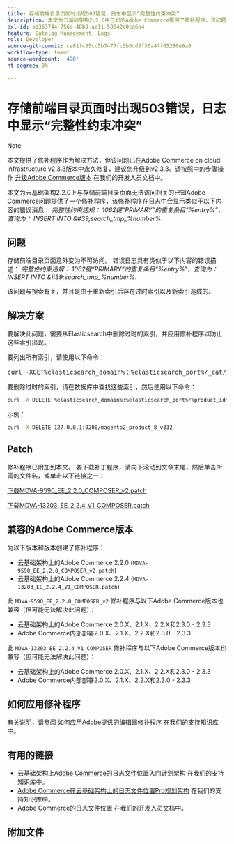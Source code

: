 ```yaml
---
title: 存储前端目录页面时出现503错误，日志中显示“完整性约束冲突”
description: 本文为云基础架构2.2.0中已知的Adobe Commerce提供了修补程序，该问题与无法访问存储前端目录页面相关。
exl-id: ad363744-756a-48b9-ae11-58642e0ca6a4
feature: Catalog Management, Logs
role: Developer
source-git-commit: ce81fc35cc5b7477fc5b3cd5f36a4ff65280e6a0
workflow-type: tm+mt
source-wordcount: '490'
ht-degree: 0%

---
```


# 存储前端目录页面时出现503错误，日志中显示“完整性约束冲突”

>[!NOTE]
>
>本文提供了修补程序作为解决方法，但该问题已在Adobe Commerce on cloud infrastructure v2.3.3版本中永久修复，建议您升级到v2.3.3。请按照中的步骤操作 [升级Adobe Commerce版本](https://devdocs.magento.com/cloud/project/project-upgrade.html) 在我们的开发人员文档中。

本文为云基础架构2.2.0上与存储前端目录页面无法访问相关的已知Adobe Commerce问题提供了一个修补程序，该修补程序在日志中会显示类似于以下内容的错误消息： *完整性约束违规： 1062键“PRIMARY”的重复条目“%entry%”，查询为： INSERT INTO \&#39;search\_tmp\_%number%*.

## 问题

存储前端目录页面意外变为不可访问。 错误日志具有类似于以下内容的错误描述： *完整性约束违规： 1062键“PRIMARY”的重复条目“%entry%”，查询为： INSERT INTO \&#39;search\_tmp\_%number%*.

该问题与搜索有关，并且是由于重新索引后存在过时索引以及新索引造成的。

## 解决方案

要解决此问题，需要从Elasticsearch中删除过时的索引，并应用修补程序以防止这些索引出现。

要列出所有索引，请使用以下命令：

<pre>curl -XGET%elasticsearch_domain%：%elasticsearch_port%/_cat/indices</pre>

要删除过时的索引，请在数据库中查找这些索引，然后使用以下命令：

```bash
curl -X DELETE %elasticsearch_domain%:%elasticsearch_port%/%product_id%_v%outdated_version%
```

示例：

```bash
curl -X DELETE 127.0.0.1:9200/magento2_product_8_v332
```

## Patch

修补程序已附加到本文。 要下载补丁程序，请向下滚动到文章末尾，然后单击所需的文件名，或单击以下链接之一：

[下载MDVA-9590\_EE\_2.2.0\_COMPOSER\_v2.patch](assets/MDVA-9590_EE_2.2.0_COMPOSER_v2.patch.zip)

[下载MDVA-13203\_EE\_2.2.4\_V1\_COMPOSER.patch](assets/MDVA-13203_EE_2.2.4_V1_COMPOSER.patch.zip)

## 兼容的Adobe Commerce版本

为以下版本和版本创建了修补程序：

* 云基础架构上的Adobe Commerce 2.2.0 (`MDVA-9590_EE_2.2.0_COMPOSER_v2.patch`)
* 云基础架构上的Adobe Commerce 2.2.4 (`MDVA-13203_EE_2.2.4_V1_COMPOSER.patch`)

此 `MDVA-9590_EE_2.2.0_COMPOSER_v2` 修补程序与以下Adobe Commerce版本也兼容（但可能无法解决此问题）：

* 云基础架构上的Adobe Commerce 2.0.X、2.1.X、2.2.X和2.3.0 - 2.3.3
* Adobe Commerce内部部署2.0.X、2.1.X、2.2.X和2.3.0 - 2.3.3

此 `MDVA-13203_EE_2.2.4_V1_COMPOSER` 修补程序与以下Adobe Commerce版本也兼容（但可能无法解决此问题）：

* 云基础架构上的Adobe Commerce 2.0.X、2.1.X、2.2.X和2.3.0 - 2.3.3
* Adobe Commerce内部部署2.0.X、2.1.X、2.2.X和2.3.0 - 2.3.3

## 如何应用修补程序

有关说明，请参阅 [如何应用Adobe提供的编辑器修补程序](/help/how-to/general/how-to-apply-a-composer-patch-provided-by-magento.md) 在我们的支持知识库中。

## 有用的链接

* [云基础架构上Adobe Commerce的日志文件位置入门计划架构](/help/how-to/general/log-locations-directories-for-starter-plan.md) 在我们的支持知识库中。
* [Adobe Commerce在云基础架构上的日志文件位置Pro规划架构](/help/how-to/general/log-locations-directories-for-pro-plan-integration-staging-production.md) 在我们的支持知识库中。
* [Adobe Commerce的日志文件位置](https://devdocs.magento.com/guides/v2.3/cloud/trouble/environments-logs.html) 在我们的开发人员文档中。

## 附加文件
